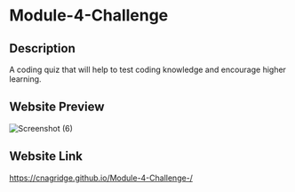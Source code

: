 <h1> Module-4-Challenge </h1>

 <h2> Description </h2> 
  A coding quiz that will help to test coding knowledge and encourage higher learning.

 <h2> Website Preview </h2>

 ![Screenshot (6)](https://user-images.githubusercontent.com/118046231/210293154-bbc2cfdc-acf1-4c4b-a859-327498107306.png)

 <h2> Website Link </h2>
 
https://cnagridge.github.io/Module-4-Challenge-/
